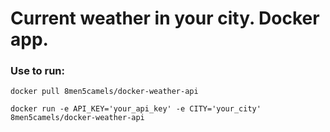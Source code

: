# Current weather in your city. Docker app.

### Use to run:

```shell
docker pull 8men5camels/docker-weather-api
```
```shell
docker run -e API_KEY='your_api_key' -e CITY='your_city' 8men5camels/docker-weather-api  
```